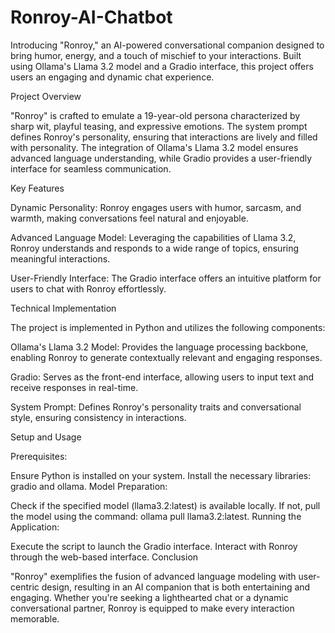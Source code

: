 # Ronroy-AI-Chatbot

Introducing "Ronroy," an AI-powered conversational companion designed to bring humor, energy, and a touch of mischief to your interactions. Built using Ollama's Llama 3.2 model and a Gradio interface, this project offers users an engaging and dynamic chat experience.

Project Overview

"Ronroy" is crafted to emulate a 19-year-old persona characterized by sharp wit, playful teasing, and expressive emotions. The system prompt defines Ronroy's personality, ensuring that interactions are lively and filled with personality. The integration of Ollama's Llama 3.2 model ensures advanced language understanding, while Gradio provides a user-friendly interface for seamless communication.

Key Features

Dynamic Personality: Ronroy engages users with humor, sarcasm, and warmth, making conversations feel natural and enjoyable.

Advanced Language Model: Leveraging the capabilities of Llama 3.2, Ronroy understands and responds to a wide range of topics, ensuring meaningful interactions.

User-Friendly Interface: The Gradio interface offers an intuitive platform for users to chat with Ronroy effortlessly.

Technical Implementation

The project is implemented in Python and utilizes the following components:

Ollama's Llama 3.2 Model: Provides the language processing backbone, enabling Ronroy to generate contextually relevant and engaging responses.

Gradio: Serves as the front-end interface, allowing users to input text and receive responses in real-time.

System Prompt: Defines Ronroy's personality traits and conversational style, ensuring consistency in interactions.

Setup and Usage

Prerequisites:

Ensure Python is installed on your system.
Install the necessary libraries: gradio and ollama.
Model Preparation:

Check if the specified model (llama3.2:latest) is available locally.
If not, pull the model using the command: ollama pull llama3.2:latest.
Running the Application:

Execute the script to launch the Gradio interface.
Interact with Ronroy through the web-based interface.
Conclusion

"Ronroy" exemplifies the fusion of advanced language modeling with user-centric design, resulting in an AI companion that is both entertaining and engaging. Whether you're seeking a lighthearted chat or a dynamic conversational partner, Ronroy is equipped to make every interaction memorable.


